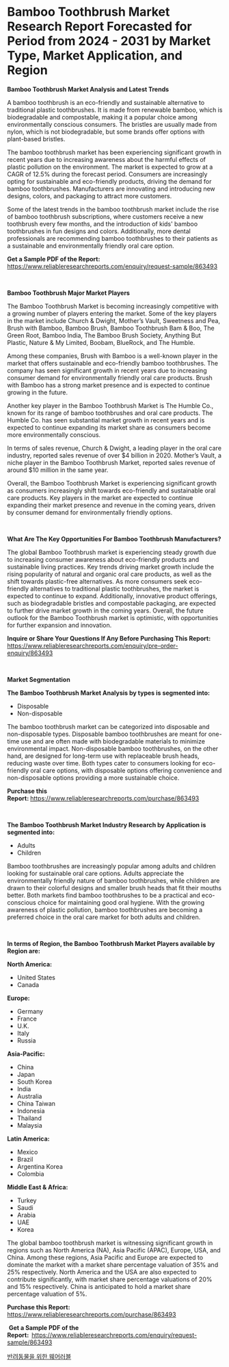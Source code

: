 <p><h1>Bamboo Toothbrush Market Research Report Forecasted for Period from 2024 -  2031 by Market Type, Market Application, and Region</h1></p><p><strong>Bamboo Toothbrush Market Analysis and Latest Trends</strong></p>
<p><p>A bamboo toothbrush is an eco-friendly and sustainable alternative to traditional plastic toothbrushes. It is made from renewable bamboo, which is biodegradable and compostable, making it a popular choice among environmentally conscious consumers. The bristles are usually made from nylon, which is not biodegradable, but some brands offer options with plant-based bristles.</p><p>The bamboo toothbrush market has been experiencing significant growth in recent years due to increasing awareness about the harmful effects of plastic pollution on the environment. The market is expected to grow at a CAGR of 12.5% during the forecast period. Consumers are increasingly opting for sustainable and eco-friendly products, driving the demand for bamboo toothbrushes. Manufacturers are innovating and introducing new designs, colors, and packaging to attract more customers.</p><p>Some of the latest trends in the bamboo toothbrush market include the rise of bamboo toothbrush subscriptions, where customers receive a new toothbrush every few months, and the introduction of kids' bamboo toothbrushes in fun designs and colors. Additionally, more dental professionals are recommending bamboo toothbrushes to their patients as a sustainable and environmentally friendly oral care option.</p></p>
<p><strong>Get a Sample PDF of the Report:&nbsp;</strong> <a href="https://www.reliableresearchreports.com/enquiry/request-sample/863493">https://www.reliableresearchreports.com/enquiry/request-sample/863493</a></p>
<p>&nbsp;</p>
<p><strong>Bamboo Toothbrush Major Market Players</strong></p>
<p><p>The Bamboo Toothbrush Market is becoming increasingly competitive with a growing number of players entering the market. Some of the key players in the market include Church & Dwight, Mother’s Vault, Sweetness and Pea, Brush with Bamboo, Bamboo Brush, Bamboo Toothbrush Bam & Boo, The Green Root, Bamboo India, The Bamboo Brush Society, Anything But Plastic, Nature & My Limited, Boobam, BlueRock, and The Humble.</p><p>Among these companies, Brush with Bamboo is a well-known player in the market that offers sustainable and eco-friendly bamboo toothbrushes. The company has seen significant growth in recent years due to increasing consumer demand for environmentally friendly oral care products. Brush with Bamboo has a strong market presence and is expected to continue growing in the future.</p><p>Another key player in the Bamboo Toothbrush Market is The Humble Co., known for its range of bamboo toothbrushes and oral care products. The Humble Co. has seen substantial market growth in recent years and is expected to continue expanding its market share as consumers become more environmentally conscious.</p><p>In terms of sales revenue, Church & Dwight, a leading player in the oral care industry, reported sales revenue of over $4 billion in 2020. Mother’s Vault, a niche player in the Bamboo Toothbrush Market, reported sales revenue of around $10 million in the same year.</p><p>Overall, the Bamboo Toothbrush Market is experiencing significant growth as consumers increasingly shift towards eco-friendly and sustainable oral care products. Key players in the market are expected to continue expanding their market presence and revenue in the coming years, driven by consumer demand for environmentally friendly options.</p></p>
<p>&nbsp;</p>
<p><strong>What Are The Key Opportunities For Bamboo Toothbrush Manufacturers?</strong></p>
<p><p>The global Bamboo Toothbrush market is experiencing steady growth due to increasing consumer awareness about eco-friendly products and sustainable living practices. Key trends driving market growth include the rising popularity of natural and organic oral care products, as well as the shift towards plastic-free alternatives. As more consumers seek eco-friendly alternatives to traditional plastic toothbrushes, the market is expected to continue to expand. Additionally, innovative product offerings, such as biodegradable bristles and compostable packaging, are expected to further drive market growth in the coming years. Overall, the future outlook for the Bamboo Toothbrush market is optimistic, with opportunities for further expansion and innovation.</p></p>
<p><strong>Inquire or Share Your Questions If Any Before Purchasing This Report:</strong> <a href="https://www.reliableresearchreports.com/enquiry/pre-order-enquiry/863493">https://www.reliableresearchreports.com/enquiry/pre-order-enquiry/863493</a></p>
<p>&nbsp;</p>
<p><strong>Market Segmentation</strong></p>
<p><strong>The Bamboo Toothbrush Market Analysis by types is segmented into:</strong></p>
<p><ul><li>Disposable</li><li>Non-disposable</li></ul></p>
<p><p>The bamboo toothbrush market can be categorized into disposable and non-disposable types. Disposable bamboo toothbrushes are meant for one-time use and are often made with biodegradable materials to minimize environmental impact. Non-disposable bamboo toothbrushes, on the other hand, are designed for long-term use with replaceable brush heads, reducing waste over time. Both types cater to consumers looking for eco-friendly oral care options, with disposable options offering convenience and non-disposable options providing a more sustainable choice.</p></p>
<p><strong>Purchase this Report:&nbsp;</strong><a href="https://www.reliableresearchreports.com/purchase/863493">https://www.reliableresearchreports.com/purchase/863493</a></p>
<p>&nbsp;</p>
<p><strong>The Bamboo Toothbrush Market Industry Research by Application is segmented into:</strong></p>
<p><ul><li>Adults</li><li>Children</li></ul></p>
<p><p>Bamboo toothbrushes are increasingly popular among adults and children looking for sustainable oral care options. Adults appreciate the environmentally friendly nature of bamboo toothbrushes, while children are drawn to their colorful designs and smaller brush heads that fit their mouths better. Both markets find bamboo toothbrushes to be a practical and eco-conscious choice for maintaining good oral hygiene. With the growing awareness of plastic pollution, bamboo toothbrushes are becoming a preferred choice in the oral care market for both adults and children.</p></p>
<p>&nbsp;</p>
<p><strong>In terms of Region, the Bamboo Toothbrush Market Players available by Region are:</strong></p>
<p>
    <p> <strong> North America: </strong>
        <ul>
            <li>United States</li>
            <li>Canada</li>
        </ul>
        </p> 
    <p> <strong> Europe: </strong>
        <ul>
            <li>Germany</li>
            <li>France</li>
            <li>U.K.</li>
            <li>Italy</li>
            <li>Russia</li>
        </ul>
        </p> 
    <p> <strong> Asia-Pacific: </strong>
        <ul>
            <li>China</li>
            <li>Japan</li>
            <li>South Korea</li>
            <li>India</li>
            <li>Australia</li>
            <li>China Taiwan</li>
            <li>Indonesia</li>
            <li>Thailand</li>
            <li>Malaysia</li>
        </ul>
        </p> 
    <p> <strong> Latin America: </strong>
        <ul>
            <li>Mexico</li>
            <li>Brazil</li>
            <li>Argentina Korea</li>
            <li>Colombia</li>
        </ul>
        </p> 
    <p> <strong> Middle East & Africa: </strong>
        <ul>
            <li>Turkey</li>
            <li>Saudi</li>
            <li>Arabia</li>
            <li>UAE</li>
            <li>Korea</li>
        </ul>
    </p>
    </p>
<p><p>The global bamboo toothbrush market is witnessing significant growth in regions such as North America (NA), Asia Pacific (APAC), Europe, USA, and China. Among these regions, Asia Pacific and Europe are expected to dominate the market with a market share percentage valuation of 35% and 25% respectively. North America and the USA are also expected to contribute significantly, with market share percentage valuations of 20% and 15% respectively. China is anticipated to hold a market share percentage valuation of 5%.</p></p>
<p><strong>Purchase this Report: </strong><a href="https://www.reliableresearchreports.com/purchase/863493">https://www.reliableresearchreports.com/purchase/863493</a></p>
<p>&nbsp;<strong>Get a Sample PDF of the Report:&nbsp;&nbsp;</strong><a href="https://www.reliableresearchreports.com/enquiry/request-sample/863493">https://www.reliableresearchreports.com/enquiry/request-sample/863493</a></p>
<p><strong></strong></p>
<p><p><a href="https://medium.com/@danykakilback/%EC%95%A0%EC%99%84%EB%8F%99%EB%AC%BC%EC%9A%A9-%EC%9B%A8%EC%96%B4%EB%9F%AC%EB%B8%94-%EA%B8%B0%EA%B8%B0-%EC%8B%9C%EC%9E%A5%EC%9D%80-%EC%8B%9C%EC%9E%A5-%EC%A0%90%EC%9C%A0%EC%9C%A8-%EC%8B%9C%EC%9E%A5-%ED%8A%B8%EB%A0%8C%EB%93%9C-%EB%B0%8F-%EC%8B%9C%EC%9E%A5-%EC%84%B1%EC%9E%A5%EC%97%90-%EA%B4%80%ED%95%9C-%EC%A0%95%EB%B3%B4%EB%A5%BC-%EC%A0%9C%EA%B3%B5%ED%95%A9%EB%8B%88%EB%8B%A4-b83835c4c978">반려동물을 위한 웨어러블</a></p></p>